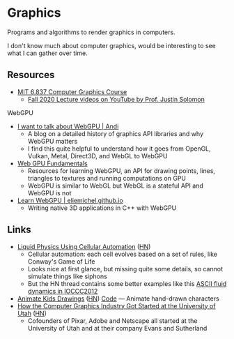 # Graphics

Programs and algorithms to render graphics in computers.

I don't know much about computer graphics, would be interesting to see what I
can gather over time.

## Resources

- [MIT 6.837 Computer Graphics Course](https://ocw.mit.edu/courses/6-837-computer-graphics-fall-2012/pages/syllabus/)
  - [Fall 2020 Lecture videos on YouTube by Prof. Justin Solomon](https://youtube.com/playlist?list=PLQ3UicqQtfNuBjzJ-KEWmG1yjiRMXYKhh)

WebGPU

- [I want to talk about WebGPU | Andi](https://cohost.org/mcc/post/1406157-i-want-to-talk-about-webgpu)
  - A blog on a detailed history of graphics API libraries and why WebGPU
    matters
  - I find this quite helpful to understand how it goes from OpenGL, Vulkan,
    Metal, Direct3D, and WebGL to WebGPU
- [Web GPU Fundamentals](https://webgpufundamentals.org/)
  - Resources for learning WebGPU, an API for drawing points, lines, triangles
    to textures and running computations on GPU
  - WebGPU is similar to WebGL but WebGL is a stateful API and WebGPU is not
- [Learn WebGPU | eliemichel.github.io](https://eliemichel.github.io/LearnWebGPU/)
  - Writing native 3D applications in C++ with WebGPU

## Links

- [Liquid Physics Using Cellular Automation](https://www.jgallant.com/2d-liquid-simulator-with-cellular-automaton-in-unity/)
  ([HN](https://news.ycombinator.com/item?id=34946877))
  - Cellular automation: each cell evolves based on a set of rules, like
    Conway's Game of Life
  - Looks nice at first glance, but missing quite some details, so cannot
    simulate things like siphons
  - But the HN thread contains some better examples like this
    [ASCII fluid dynamics in IOCCC2012](https://youtu.be/QMYfkOtYYlg)
- [Animate Kids Drawings](https://fairanimateddrawings.com/site/home)
  ([HN](https://news.ycombinator.com/item?id=35561203))
  [Code](https://github.com/facebookresearch/AnimatedDrawings#readme) — Animate
  hand-drawn characters
- [How the Computer Graphics Industry Got Started at the University of Utah](https://spectrum.ieee.org/history-of-computer-graphics-industry)
  ([HN](https://news.ycombinator.com/item?id=36264744))
  - Cofounders of Pixar, Adobe and Netscape all started at the University of
    Utah and at their company Evans and Sutherland
